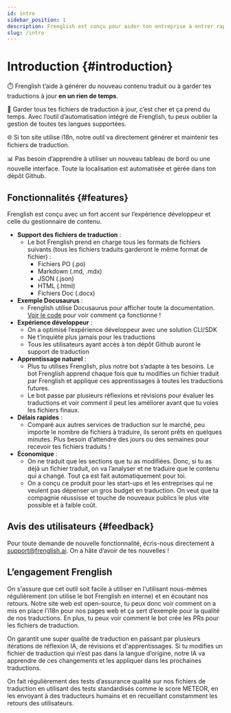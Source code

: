 ```yaml
---
id: intro
sidebar_position: 1
description: Frenglish est conçu pour aider ton entreprise à entrer rapidement sur de nouveaux marchés grâce à des traductions automatisées.
slug: /intro
---
```


# Introduction \{#introduction}
⏱️ Frenglish t’aide à générer du nouveau contenu traduit ou à garder tes traductions à jour **en un rien de temps**.

💸 Garder tous tes fichiers de traduction à jour, c’est cher et ça prend du temps. Avec l’outil d’automatisation intégré de Frenglish, tu peux oublier la gestion de toutes tes langues supportées.

🌐 Si ton site utilise i18n, notre outil va directement générer et maintenir tes fichiers de traduction.

📊 Pas besoin d’apprendre à utiliser un nouveau tableau de bord ou une nouvelle interface. Toute la localisation est automatisée et gérée dans ton dépôt Github.

## Fonctionnalités \{#features}
Frenglish est conçu avec un fort accent sur l’expérience développeur et celle du gestionnaire de contenu.
- **Support des fichiers de traduction** :
  - Le bot Frenglish prend en charge tous les formats de fichiers suivants (tous les fichiers traduits garderont le même format de fichier) :
    - Fichiers PO (.po)
    - Markdown (.md, .mdx)
    - JSON (.json)
    - HTML (.html)
    - Fichiers Doc (.docx)
- **Exemple Docusaurus** :
  - Frenglish utilise Docusaurus pour afficher toute la documentation. [Voir le code](https://github.com/Frenglish/frenglish-docs) pour voir comment ça fonctionne !
- **Expérience développeur** :
  - On a optimisé l’expérience développeur avec une solution CLI/SDK
  - Ne t’inquiète plus jamais pour les traductions
  - Tous les utilisateurs ayant accès à ton dépôt Github auront le support de traduction
- **Apprentissage naturel** :
  - Plus tu utilises Frenglish, plus notre bot s’adapte à tes besoins. Le bot Frenglish apprend chaque fois que tu modifies un fichier traduit par Frenglish et applique ces apprentissages à toutes les traductions futures.
  - Le bot passe par plusieurs réflexions et révisions pour évaluer les traductions et voir comment il peut les améliorer avant que tu voies les fichiers finaux.
- **Délais rapides** :
  - Comparé aux autres services de traduction sur le marché, peu importe le nombre de fichiers à traduire, ils seront prêts en quelques minutes. Plus besoin d’attendre des jours ou des semaines pour recevoir tes fichiers traduits !
- **Économique** :
  - On ne traduit que les sections que tu as modifiées. Donc, si tu as déjà un fichier traduit, on va l’analyser et ne traduire que le contenu qui a changé. Tout ça est fait automatiquement pour toi.
  - On a conçu ce produit pour les start-ups et les entreprises qui ne veulent pas dépenser un gros budget en traduction. On veut que ta compagnie réussisse et touche de nouveaux publics le plus vite possible et à faible coût.

## Avis des utilisateurs \{#feedback}
Pour toute demande de nouvelle fonctionnalité, écris-nous directement à [support@frenglish.ai](mailto:support@frenglish.ai). On a hâte d’avoir de tes nouvelles !

## L’engagement Frenglish
On s'assure que cet outil soit facile à utiliser en l'utilisant nous-mêmes régulièrement (on utilise le bot Frenglish en interne) et en écoutant nos retours. Notre site web est open-source, tu peux donc voir comment on a mis en place l’i18n pour nos pages web et ça sert d’exemple pour la qualité de nos traductions. En plus, tu peux voir comment le bot crée les PRs pour les fichiers de traduction.

On garantit une super qualité de traduction en passant par plusieurs itérations de réflexion IA, de révisions et d'apprentissages. Si tu modifies un fichier de traduction qui n’est pas dans la langue d’origine, notre IA va apprendre de ces changements et les appliquer dans les prochaines traductions.

On fait régulièrement des tests d’assurance qualité sur nos fichiers de traduction en utilisant des tests standardisés comme le score METEOR, en les envoyant à des traducteurs humains et en recueillant constamment les retours des utilisateurs.